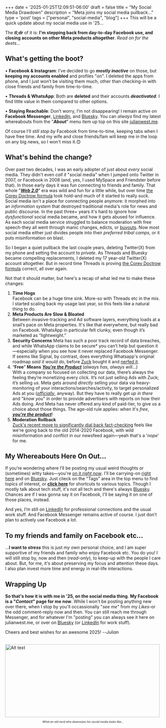 +++
date = '2025-01-25T12:09:51-06:00'
draft = false
title = "My Social Media Drawdown"
description = "Meta joins my social media pullback..."
type = 'post'
tags = ["personal", "social-media", "blog"]
+++
This will be a quick update about my social media use in '25... <br /> 

The ***tl;dr*** of it is: **I'm stepping back from day-to-day Facebook use, and closing accounts on other Meta products altogether**.  *Read on for the deets*...<br />

## What's getting the boot?

• **Facebook & Instagram**: I’ve decided to go ***mostly inactive*** on those, but **keeping my accounts enabled** and profiles "*on*". I deleted the apps from phone, and I just won’t be visiting them much, other than checking-in with close friends and family from time-to-time. <br />

• **Threads & WhatsApp**: Both are **deleted** and their accounts ***deactivated***. I find little value in them compared to other options. <br />

•	**Staying Reachable**: Don’t worry, I’m not disappearing! I remain active on **Facebook Messenger**, [LinkedIn](https://www.linkedin.com/in/julianwest/), and [Bluesky](https://bsky.app/profile/julianwest.me). You can *always* find my latest whereabouts from the "***About***" menu item up top on this site [julianwest.me](https://julianwest.me).  <br />

Of course I'll *still stop by* Facebook from time-to-time, keeping tabs when I have free time. And my wife and close friends/fam will keep me in the loop on any big news, so I won't miss it.😊

## What's behind the change?

Over past two decades, I was an early adopter of just about *every* social media. They didn't even *call it* "social media" when I jumped onto Twitter in 2007, or Facebook in 2008 (and, yes, I used MySpace and Friendster before that).  In those early days it was fun connecting to friends and family. That whole "[***Web 2.0***](https://en.wikipedia.org/wiki/Web_2.0)" era was wild and fun for a little while, but over time [the Corey Doctrow formula](https://julianwest.me/Blog/enshittification-of-the-internet/) took hold-and much of it started to really suck.  Social media isn't a place for connecting people anymore: it morphed into an *information system* that destroyed traditional media's role for news and public discourse. In the past three+ years it's hard to ignore how *dysfunctional* social media became, and how it gets abused for influence. As each social media service struggled to balance moderation with free speech-they all went through manic changes, edicts, or [buyouts](https://en.wikipedia.org/wiki/Acquisition_of_Twitter_by_Elon_Musk). Now most social media either just divides people into their *preferred tribal camps*, or it puts misinformation on blast. <br />

So I began a quiet pullback the last couple years, deleting Twitter(X) from my phone and setting the account to *private*. As Threads and Bluesky became compelling replacements, I deleted my 17 year-old Twitter(X) account altogether.  But in record time Threads is proving [the Corey Doctrow formula](https://julianwest.me/Blog/enshittification-of-the-internet/) correct, all over again. <br />

Not that it should matter, but here's a recap of what led me to make these changes:

1.	**Time Hogs** <br />
Facebook can be a huge time sink.  More-so with Threads etc in the mix. I started scaling back my usage last year, so this feels like a natural thing to do. <br /> 
2.	**Meta Products Are Slow & Bloated** <br />
Between invasive-tracking and Ad software layers, everything loads at a snail’s pace on Meta properties.  It's like that everywhere, but really bad on Facebook. WhatsApp in particular felt clunky, even though it’s marketed as “lightweight.” <br /> 
3.	**Security Concerns**
Meta has such a poor track record of data breaches, and while WhatsApp claims to be *s*ecure* you can’t help but question it—especially when you see how it never replaced Facebook Messenger.  If seems like Signal, by contrast, does everything Whatsapp's original roadmap *said it would do*, before [Zuck](https://en.wikipedia.org/wiki/Mark_Zuckerberg) bought it and [nerfed it](https://en.wikipedia.org/wiki/Game_balance#Buffs_and_nerfs).
4.	“**Free**” **Means** [***You’re the Product***](https://www.forbes.com/sites/marketshare/2012/03/05/if-youre-not-paying-for-it-you-become-the-product/) (*always has, always will*...) <br />
With a company so focused on collecting our data, there’s always the feeling they’re monetizing every click. It’s not just selling Ads with Zuck; it’s selling *us*.  Meta gets around *directly* selling your data via heavy-monitoring of your interactions/searches/activity, to target personalized Ads at you ([*officially*](https://www.facebook.com/help/152637448140583/), anyway).  But they have to really get *up in there* and "*know you*" in order to provide advertisers with reports on how their Ads doing. And Meta has never offered any kind of paid-tier, to give us a choice about those things. The age-old rule applies: when it's *free*, [***you're the product***](https://www.forbes.com/sites/marketshare/2012/03/05/if-youre-not-paying-for-it-you-become-the-product/)! <br /> 
5.	**Moderation Rollback** <br />
[Zuck's recent move to significantly dial back fact-checking](https://www.nbcnews.com/tech/social-media/zuckerbergs-fact-checking-rollback-ushers-chaotic-online-era-rcna186561) feels like we're going back to the old 2014-2020 Facebook, with wild misinformation and conflict in our newsfeed again—yeah that's a '*nope*' for me. <br /> 

## My Whereabouts Here On Out... 

If you’re wondering where I’ll be posting my usual weird thoughts or (sometimes) witty takes—you're [on it *right now*](https://julianwest.me).  I'll be carrying-on [right here](https://julianwest.me/Blog/) and on [Bluesky](https://bsky.app/profile/julianwest.me). Just clieck on the "Tags" area in the top menu to find topics of interest, or [**click here**](https://julianwest.me/Blog/nav-tips/) for shortcuts to various topics.  Though I mostly talk about tech stuff, it's not all tech and there's always [Bluesky](https://bsky.app/profile/julianwest.me).  Chances are if I was gonna say it on Facebook, I'll be saying it on one of those places, instead.

And yes, I’m still on [LinkedIn](https://www.linkedin.com/in/julianwest/) for professional connections and the usual work stuff. And Facebook Messenger remains active of course.  I just don’t plan to actively use Facebook a lot.

## To my friends and family on Facebook etc...

...**I want to *stress*** this is just *my own* personal choice, and I am super supportive of my friends and family who enjoy Facebook etc. You do you! I will still stop by, now and then (*read-only*), to keep-up with the people I care about. But, for me, it's about preserving my focus and attention these days.  I also plan invest more time and energy in real-life interactions.  

## Wrapping Up

**So that's how it is with me in '25, on the social media thing**.  **My Facebook is a "*Contact*" page for me now**.  While I won't be posting anything new over there, when I stop by you'll occassionally "*see me*" from my *Likes*-or the odd comment-reply now and then.  You can still reach me through Messenger, and for whatever I'm "posting" you can always see it here on julianwest.me, or over on [Bluesky](https://bsky.app/profile/julianwest.me) (or [LinkedIn](https://www.linkedin.com/in/julianwest/) for work stuff). <br /> 

Cheers and best wishes for an awesome 2025! --*Julian* <br /> <br />

<img src="https://julianwest.me/Blog/posts/images/jdub-jan-25.jpeg" alt="Alt text" width="500" height="235">
<div style="font-size: 9px;">
<p style="text-align: center;"><i>What an old nerd who downsizes his social media looks like...</i></p>
</div>